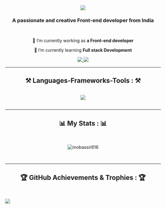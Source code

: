 <h1 align="center">
    <img src="https://readme-typing-svg.herokuapp.com/?font=Righteous&size=35&center=true&vCenter=true&width=500&height=70&duration=3500&lines=Hi+There!+👋;+I'm+Mobassir+Hussain!;" />
</h1>

<h3 align="center">A passionate and creative Front-end developer from India</h3>

<br/>

<div align="center">
 
 🔭 I’m currently working as **a Front-end developer**
 
 🌱 I’m currently learning **Full stack Development**

 </div>
 
<div align="center"> 
  <a href="mailto:mobassir.hussain.mobassir123hussain456@gmail.com">
    <img src="https://img.shields.io/badge/Gmail-333333?style=for-the-badge&logo=gmail&logoColor=red" />
  </a>
  <a href="https://www.linkedin.com/in/mobassir-hussain-89766b217/" target="_blank">
    <img src="https://img.shields.io/badge/LinkedIn-0077B5?style=for-the-badge&logo=linkedin&logoColor=white" target="_blank" />
  </a>
<!--   <a href="https://salesp07.github.io" target="_blank"> -->
<!--      <img src="https://img.shields.io/badge/Portfolio-FF5722?style=for-the-badge&logo=todoist&logoColor=white" target="_blank" /> <!-- sqlite, safari, google-chrome are other good icon options --> 
  </a>
</div>

 <hr/>
 
<h2 align="center">⚒️ Languages-Frameworks-Tools : ⚒️</h2>
<br/>
<div align="center">
    <img src="https://skillicons.dev/icons?i=html,css,tailwind,javascript,react,nodejs,express,mongodb,python,vscode,git,github,figma" />
</div>

<br/>
<hr/>

<h2 align="center">📊 My Stats : 📊</h2>
<br/>

<div align="center">
<p><img src="https://github-readme-streak-stats.herokuapp.com/?user=mobassir816&" alt="mobassir816" /></p>
</div>

<br/>
<hr/>

<h2 align="center">🏆 GitHub Achievements & Trophies : 🏆</h2>
<br/>

![](https://github-profile-trophy.vercel.app/?username=mobassir816&theme=tokyonight&no-frame=false&no-bg=true&margin-w=4)

<!-- Proudly created with GPRM ( https://gprm.itsvg.in ) -->
